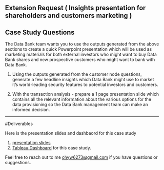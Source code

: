 ## Extension Request ( Insights presentation for shareholders and customers marketing )

## Case Study Questions

The Data Bank team wants you to use the outputs generated from the above sections to create a quick Powerpoint presentation which will be used as marketing materials for both external investors who might want to buy Data Bank shares and new prospective customers who might want to bank with Data Bank.

1. Using the outputs generated from the customer node questions, generate a few headline insights which Data Bank might use to market it’s world-leading security features to potential investors and customers.

2. With the transaction analysis - prepare a 1 page presentation slide which contains all the relevant information about the various options for the data provisioning so the Data Bank management team can make an informed decision.

---
#Deliverables

Here is the presentation slides and dashbaord for this case study 
1. [presentation slides](https://www.canva.com/design/DAF7F8pwolY/achqGixBpNO94Veg7FOHYw/edit?utm_content=DAF7F8pwolY&utm_campaign=designshare&utm_medium=link2&utm_source=sharebutton) 
2. [Tableau Dashboard](https://public.tableau.com/views/CaseStudy4DataBank/Story1?:language=en-US&:display_count=n&:origin=viz_share_link) for this case study.

Feel free to reach out to me ohyw6273@gmail.com if you have questions or suggestions. 
